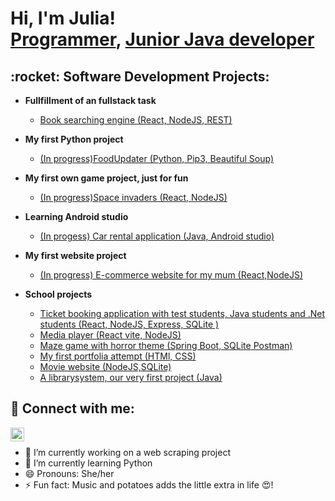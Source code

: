 <h1>Hi, I'm Julia! <br/><a href="https://github.com/JuliaB-dotcom">Programmer</a>, <a href="https://www.linkedin.com/in/joshmadakor/">Junior Java developer</a>

<h2>:rocket: Software Development Projects:</h2>

- <b>Fullfillment of an fullstack task</b>
  - [Book searching engine (React, NodeJS, REST)](https://github.com/JuliaB-dotcom/book-shelf)
- <b> My first Python project</b>
  - [(In progress)FoodUpdater (Python, Pip3, Beautiful Soup)](https://github.com/JuliaB-dotcom/first-web-scraper)
- <b> My first own game project, just for fun</b>
  - [(In progress)Space invaders (React, NodeJS)](https://github.com/JuliaB-dotcom/first-game) 
- <b>Learning Android studio</b>
  - [(In progess) Car rental application (Java, Android studio)](https://github.com/JuliaB-dotcom/our-transport)
- <b> My first website project</b>
  - [(In progress) E-commerce website for my mum (React,NodeJS)](https://github.com/JuliaB-dotcom/webbsite)
  
- <b>School projects</b>
  - [Ticket booking application with test students, Java students and .Net students (React, NodeJS, Express, SQLite )](https://github.com/rholst1/trainify)
  - [Media player (React vite, NodeJS)](https://github.com/JuliaB-dotcom/Ljudio/tree/main/ljudioReact)
  - [Maze game with horror theme (Spring Boot, SQLite Postman)](https://github.com/Sena-AH/horror-game)
  - [My first portfolia attempt (HTMl, CSS)](https://github.com/JuliaB-dotcom/Portfolio)
  - [Movie website (NodeJS,SQLite)](https://github.com/JuliaB-dotcom/Portfolio)
  - [A librarysystem, our very first project (Java)](https://github.com/adamkarmander/LibrarySystem)



<h2> 🤳 Connect with me:</h2>

[<img align="left" alt="JuliaBerg | LinkedIn" width="22px" src="https://cdn.jsdelivr.net/npm/simple-icons@v3/icons/linkedin.svg" />][linkedin]

[linkedin]: https://www.linkedin.com/in/julia-berg-a73b371b8
 <br>

- 🔭 I’m currently working on a web scraping project
- 🌱 I’m currently learning Python 
- 😄 Pronouns: She/her
- ⚡ Fun fact: Music and potatoes adds the little extra in life :heart_eyes:!

